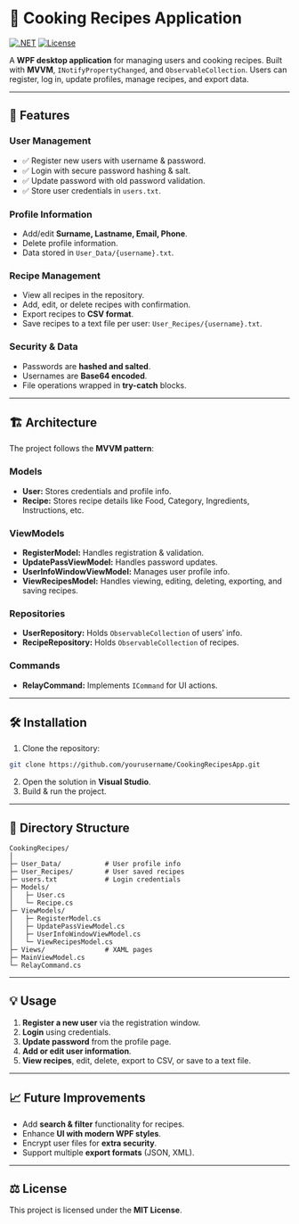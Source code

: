 # 🍳 Cooking Recipes Application

[![.NET](https://img.shields.io/badge/.NET-6-blue)](https://dotnet.microsoft.com/) [![License](https://img.shields.io/badge/License-MIT-green)](LICENSE)

A **WPF desktop application** for managing users and cooking recipes. Built with **MVVM**, `INotifyPropertyChanged`, and `ObservableCollection`. Users can register, log in, update profiles, manage recipes, and export data.  

---

## 🚀 Features

### User Management
- ✅ Register new users with username & password.
- ✅ Login with secure password hashing & salt.
- ✅ Update password with old password validation.
- ✅ Store user credentials in `users.txt`.

### Profile Information
- Add/edit **Surname, Lastname, Email, Phone**.
- Delete profile information.
- Data stored in `User_Data/{username}.txt`.

### Recipe Management
- View all recipes in the repository.
- Add, edit, or delete recipes with confirmation.
- Export recipes to **CSV format**.
- Save recipes to a text file per user: `User_Recipes/{username}.txt`.

### Security & Data
- Passwords are **hashed and salted**.
- Usernames are **Base64 encoded**.
- File operations wrapped in **try-catch** blocks.

---

## 🏗 Architecture

The project follows the **MVVM pattern**:

### Models
- **User:** Stores credentials and profile info.
- **Recipe:** Stores recipe details like Food, Category, Ingredients, Instructions, etc.

### ViewModels
- **RegisterModel:** Handles registration & validation.
- **UpdatePassViewModel:** Handles password updates.
- **UserInfoWindowViewModel:** Manages user profile info.
- **ViewRecipesModel:** Handles viewing, editing, deleting, exporting, and saving recipes.

### Repositories
- **UserRepository:** Holds `ObservableCollection` of users’ info.
- **RecipeRepository:** Holds `ObservableCollection` of recipes.

### Commands
- **RelayCommand:** Implements `ICommand` for UI actions.

---

## 🛠 Installation

1. Clone the repository:

```bash
git clone https://github.com/yourusername/CookingRecipesApp.git
```

2. Open the solution in **Visual Studio**.
3. Build & run the project.

---

## 📂 Directory Structure

```
CookingRecipes/
│
├─ User_Data/           # User profile info
├─ User_Recipes/        # User saved recipes
├─ users.txt            # Login credentials
├─ Models/
│   ├─ User.cs
│   └─ Recipe.cs
├─ ViewModels/
│   ├─ RegisterModel.cs
│   ├─ UpdatePassViewModel.cs
│   ├─ UserInfoWindowViewModel.cs
│   └─ ViewRecipesModel.cs
├─ Views/               # XAML pages
├─ MainViewModel.cs
└─ RelayCommand.cs
```

---

## 💡 Usage

1. **Register a new user** via the registration window.
2. **Login** using credentials.
3. **Update password** from the profile page.
4. **Add or edit user information**.
5. **View recipes**, edit, delete, export to CSV, or save to a text file.

---

## 📈 Future Improvements

- Add **search & filter** functionality for recipes.
- Enhance **UI with modern WPF styles**.
- Encrypt user files for **extra security**.
- Support multiple **export formats** (JSON, XML).

---

## ⚖ License

This project is licensed under the **MIT License**.
